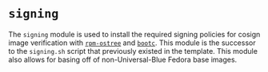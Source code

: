 # `signing`

The `signing` module is used to install the required signing policies for cosign image verification with [`rpm-ostree`](https://github.com/coreos/rpm-ostree) and [`bootc`](https://github.com/containers/bootc). This module is the successor to the `signing.sh` script that previously existed in the template. This module also allows for basing off of non-Universal-Blue Fedora base images.